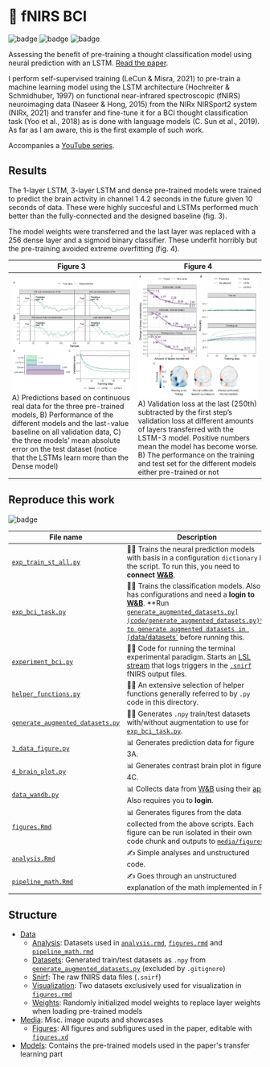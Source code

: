 # 🧠 fNIRS BCI
![badge](https://img.shields.io/badge/thesis-work-informational) 
![badge](https://img.shields.io/badge/yes-reproducibility-brightgreen)
![badge](https://img.shields.io/badge/ready-status-yellow)

Assessing the benefit of pre-training a thought classification model using neural prediction with an LSTM. [Read the paper](Lights%20in%20the%20Brain.pdf).

I perform self-supervised training (LeCun & Misra, 2021) to pre-train a machine learning model using the LSTM architecture (Hochreiter & Schmidhuber, 1997) on functional near-infrared spectroscopic (fNIRS) neuroimaging data (Naseer & Hong, 2015) from the NIRx NIRSport2 system (NIRx, 2021) and transfer and fine-tune it for a BCI thought classification task (Yoo et al., 2018) as is done with language models (C. Sun et al., 2019). As far as I am aware, this is the first example of such work.

Accompanies a [YouTube series](https://www.youtube.com/channel/UCvgUdk8C-PGobbY6o6eoKkA).

## Results

The 1-layer LSTM, 3-layer LSTM and dense pre-trained models were trained to predict the brain activity in channel 1 4.2 seconds in the future given 10 seconds of data. These were highly succesful and LSTMs performed much better than the fully-connected and the designed baseline (fig. 3).

The model weights were transferred and the last layer was replaced with a 256 dense layer and a sigmoid binary classifier. These underfit horribly but the pre-training avoided extreme overfitting (fig. 4).

|Figure 3 |Figure 4 |
|-|-|
|![figure 3](media/figures/figure%203.png) A) Predictions based on continuous real data for the three pre-trained models, B) Performance of the different models and the last-value baseline on all validation data, C) the three models’ mean absolute error on the test dataset (notice that the LSTMs learn more than the Dense model)|![figure 4](media/figures/figure%204.png) A) Validation loss at the last (250th) subtracted by the first step’s validation loss at different amounts of layers transferred with the LSTM-3 model. Positive numbers mean the model has become worse. B) The performance on the training and test set for the different models either pre-trained or not|

## Reproduce this work
![badge](https://img.shields.io/badge/7\/10-ease%20of%20use-informational)

| File name                                         | Description                                                                                                                                                       |
|---------------------------------------------------|-------------------------------------------------------------------------------------------------------------------------------------------------------------------|
| [`exp_train_st_all.py`](code/exp_train_st_all.py) | 👩‍🔬 Trains the neural prediction models with basis in a configuration `dictionary` in the script. To run this, you need to **connect [W&B](https://wandb.ai)**. |
| [`exp_bci_task.py`](code/exp_bci_task.py)                               | 👩‍🔬 Trains the classification models. Also has configurations and need a **login to [W&B](https://wandb.ai)**. **Run [`generate_augmented_datasets.py](code/generate_augmented_datasets.py)** to generate augmented datasets in [`data/datasets`](data/datasets) before running this.          |
| [`experiment_bci.py`](code/experiment_bci.py)                           | 👩‍🔬 Code for running the terminal experimental paradigm. Starts an [LSL stream](https://labstreaminglayer.readthedocs.io/info/intro.html) that logs triggers in the [`.snirf`](data/snirf) fNIRS output files.          |
| [`helper_functions.py`](code/helper_functions.py)                       | 👩‍💻 An extensive selection of helper functions generally referred to by `.py` code in this directory.          |
| [`generate_augmented_datasets.py`](code/generate_augmented_datasets.py) | 👩‍💻 Generates `.npy` train/test datasets with/without augmentation to use for [`exp_bci_task.py`](code/exp_bci_task.py).           |
| [`3_data_figure.py`](code/3_data_figure.py)                             | 📊 Generates prediction data for figure 3A.           |
| [`4_brain_plot.py`](code/4_brain_plot.py)                               | 📊 Generates contrast brain plot in figure 4C.           |
| [`data_wandb.py`](code/data_wandb.py)                                   | 📊 Collects data from [W&B](https://wandb.ai) using their [api](https://docs.wandb.ai/guides/track/public-api-guide). Also requires you to **login**.           |
| [`figures.Rmd`](code/figures.Rmd)                                       | 📊 Generates figures from the data collected from the above scripts. Each figure can be run isolated in their own code chunk and outputs to [`media/figures`](media/figures).           |
| [`analysis.Rmd`](code/analysis.Rmd)                                     | ✍ Simple analyses and unstructured code.           |
| [`pipeline_math.Rmd`](code/pipeline_math.Rmd)                           | ✍ Goes through an unstructured explanation of the math implemented in R.           |

## Structure
- [Data](/data)
  - [Analysis](/data/analysis): Datasets used in [`analysis.rmd`](code/analysis.Rmd), [`figures.rmd`](code/figures.Rmd) and [`pipeline_math.rmd`](code/pipeline_math.Rmd)
  - [Datasets](/data/datasets): Generated train/test datasets as `.npy` from [`generate_augmented_datasets.py`](code/generate_augmented_datasets.py) (excluded by `.gitignore`)
  - [Snirf](/data/snirf): The raw fNIRS data files (`.snirf`)
  - [Visualization](data/visualization): Two datasets exclusively used for visualization in [`figures.rmd`](code/figures.Rmd)
  - [Weights](data/weights): Randomly initialized model weights to replace layer weights when loading pre-trained models
- [Media](media): Misc. image ouputs and showcases
  - [Figures](media/figures/): All figures and subfigures used in the paper, editable with [`figures.xd`](media/figures/figures.xd)
- [Models](models): Contains the pre-trained models used in the paper's transfer learning part
